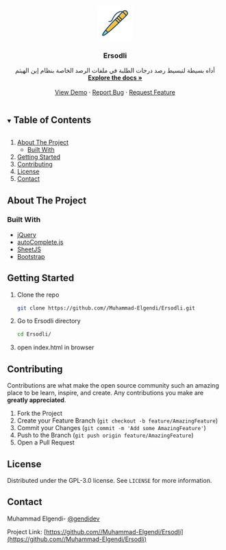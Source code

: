 <!-- PROJECT LOGO -->
<br />
<p align="center">
  <a href="https://github.com//Muhammad-Elgendi/Ersodli">
    <img src="assets/img/favicon.png" alt="Logo" width="80" height="80">
  </a>

  <h3 align="center">Ersodli</h3>

  <p align="center">
    أداه بسيطة لتبسيط رصد درجات الطلبة في ملفات الرصد الخاصة بنظام إبن الهيثم
    <br />
    <a href="https://github.com//Muhammad-Elgendi/Ersodli"><strong>Explore the docs »</strong></a>
    <br />
    <br />
    <a href="https://github.com//Muhammad-Elgendi/Ersodli">View Demo</a>
    ·
    <a href="https://github.com//Muhammad-Elgendi/Ersodli/issues">Report Bug</a>
    ·
    <a href="https://github.com//Muhammad-Elgendi/Ersodli/issues">Request Feature</a>
  </p>
</p>



<!-- TABLE OF CONTENTS -->
<details open="open">
  <summary><h2 style="display: inline-block">Table of Contents</h2></summary>
  <ol>
    <li>
      <a href="#about-the-project">About The Project</a>
      <ul>
        <li><a href="#built-with">Built With</a></li>
      </ul>
    </li>
    <li>
      <a href="#getting-started">Getting Started</a>
    </li>
    <li><a href="#contributing">Contributing</a></li>
    <li><a href="#license">License</a></li>
    <li><a href="#contact">Contact</a></li>
  </ol>
</details>



<!-- ABOUT THE PROJECT -->
## About The Project


### Built With

* [jQuery](https://jquery.com/)
* [autoComplete.js](https://tarekraafat.github.io/autoComplete.js/#/)
* [SheetJS](https://sheetjs.com/)
* [Bootstrap](https://getbootstrap.com/)


<!-- GETTING STARTED -->
## Getting Started

1. Clone the repo
   ```sh
   git clone https://github.com//Muhammad-Elgendi/Ersodli.git
   ```
2. Go to Ersodli directory
   ```sh
   cd Ersodli/
   ```
3. open index.html in browser


<!-- CONTRIBUTING -->
## Contributing

Contributions are what make the open source community such an amazing place to be learn, inspire, and create. Any contributions you make are **greatly appreciated**.

1. Fork the Project
2. Create your Feature Branch (`git checkout -b feature/AmazingFeature`)
3. Commit your Changes (`git commit -m 'Add some AmazingFeature'`)
4. Push to the Branch (`git push origin feature/AmazingFeature`)
5. Open a Pull Request



<!-- LICENSE -->
## License

Distributed under the GPL-3.0 license. See `LICENSE` for more information.



<!-- CONTACT -->
## Contact

Muhammad Elgendi- [@gendidev](https://twitter.com/@gendidev)

Project Link: [https://github.com//Muhammad-Elgendi/Ersodli](https://github.com//Muhammad-Elgendi/Ersodli)


<!-- MARKDOWN LINKS & IMAGES -->
<!-- https://www.markdownguide.org/basic-syntax/#reference-style-links -->
[contributors-shield]: https://img.shields.io/github/contributors/github_username/repo.svg?style=for-the-badge
[contributors-url]: https://github.com/github_username/repo/graphs/contributors
[forks-shield]: https://img.shields.io/github/forks/github_username/repo.svg?style=for-the-badge
[forks-url]: https://github.com/github_username/repo/network/members
[stars-shield]: https://img.shields.io/github/stars/github_username/repo.svg?style=for-the-badge
[stars-url]: https://github.com/github_username/repo/stargazers
[issues-shield]: https://img.shields.io/github/issues/github_username/repo.svg?style=for-the-badge
[issues-url]: https://github.com/github_username/repo/issues
[license-shield]: https://img.shields.io/github/license/github_username/repo.svg?style=for-the-badge
[license-url]: https://github.com/github_username/repo/blob/master/LICENSE.txt
[linkedin-shield]: https://img.shields.io/badge/-LinkedIn-black.svg?style=for-the-badge&logo=linkedin&colorB=555
[linkedin-url]: https://linkedin.com/in/github_username
